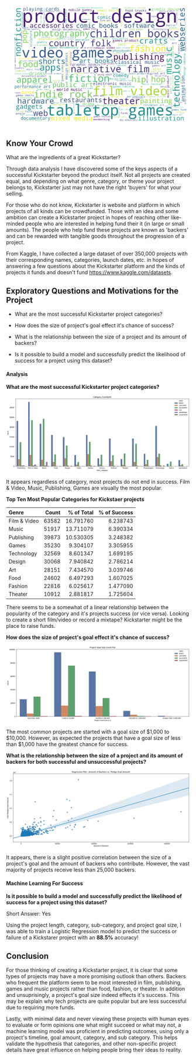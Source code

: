 <img src="/docs/images/wordcloud.png">

## Know Your Crowd

What are the ingredients of a great Kickstarter?

Through data analysis I have discovered some of the keys aspects of a successful Kickstarter beyond the product itself. Not all projects are created equal, and depending on what genre, category, or theme your project belongs to, Kickstarter just may not have the right 'buyers' for what your selling.

For those who do not know, Kickstarter is website and platform in which projects of all kinds can be crowdfunded.
Those with an idea and some ambition can create a Kickstarter project in hopes of reaching other like-minded people who are interested in
helping fund their it (in large or small amounts). The people who help fund these projects are known as 'backers' and can be rewarded with tangible goods throughout the progression of a project.

From Kaggle, I have collected a large dataset of over 350,000 projects with their corresponding names, categories, launch dates, etc.
in hopes of answering a few questions about the Kickstarter platform and the kinds of projects it funds and doesn't fund https://www.kaggle.com/datasets.

## Exploratory Questions and Motivations for the Project

- What are the most successful Kickstarter project categories?

- How does the size of project's goal effect it's chance of success?

- What is the relationship between the size of a project and its amount of backers?

- Is it possible to build a model and successfully predict the likelihood of success for a project using this dataset?


#### Analysis

**What are the most successful Kickstarter project categories?**

<img src="/docs/images/category_count_plot.png">

It appears regardless of category, most projects do not end in success. Film & Video, Music, Publishing, Games are visually the most popular.

**Top Ten Most Popular Categories for Kickstaer projects**

|Genre        |Count	| % of Total|% of Success|      
|:------------|------:|----------:|--------:|
|Film & Video | 63582 | 16.791760 |	6.238743|
|Music        | 51917 |	13.711079 |	6.390334|
|Publishing   | 39873	| 10.530305	| 3.248382|
|Games        | 35230	| 9.304107	| 3.305955|
|Technology	  | 32569	| 8.601347	| 1.699195|
|Design	      | 30068	| 7.940842	| 2.786214|
|Art	        | 28151	| 7.434570	| 3.039746|
|Food         |	24602	| 6.497293	| 1.607025|
|Fashion	    | 22816	| 6.025617	| 1.477090|
|Theater	    | 10912	| 2.881817	| 1.725604|

There seems to be a somewhat of a linear relationship between the popularity of the category and it's projects success (or vice versa). Looking to create a short film/video or record a mixtape? Kickstarter might be the place to raise funds.

**How does the size of project's goal effect it's chance of success?**

<img src="/docs/images/project_goal_size.png">

The most common projects are started with a goal size of $1,000 to $10,000. However, as expected the projects that have a goal size of less than $1,000 have the greatest chance for success.

**What is the relationship between the size of a project and its amount of backers for both successful and unsuccessful projects?**

<img src="/docs/images/backers_vs_goal_amount.png">

It appears, there is a slight positive correlation between the size of a project's goal and the amount of backers who contribute. However, the vast majority of projects receive less than 25,000 backers.

#### Machine Learning For Success

**Is it possible to build a model and successfully predict the likelihood of success for a project using this dataset?**

Short Answer: Yes

Using the project length, category, sub-category, and project goal size, I was able to train a Logistic Regression model to predict the success or failure of a Kickstarer project with an **88.5%** accuracy!

## Conclusion

For those thinking of creating a Kickstarter project, it is clear that some types of projects may have a more promising outlook than others. Backers who frequent the platform seem to be most interested in film, publishing, games and music projects rather than food, fashion, or theater. In addition and unsuprisingly, a project's goal size indeed effects it's success. This may be explain why tech projects are quite popular but are less successful due to requiring more funds.

Lastly, with minimal data and never viewing these projects with human eyes to evaluate or form opinions one what might succeed or what may not, a machine learning model was proficient in predicting outcomes, using only a project's timeline, goal amount, category, and sub category. This helps validate the hypothesis that categories, and other non-specific project details have great influence on helping people bring their ideas to reality.

